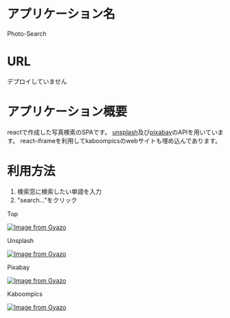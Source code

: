 # アプリケーション名

Photo-Search

# URL

デプロイしていません

# アプリケーション概要

reactで作成した写真検索のSPAです。
[unsplash](https://unsplash.com/)及び[pixabay](https://pixabay.com/ja/)のAPIを用いています。
react-iframeを利用してkaboompicsのwebサイトも埋め込んであります。

# 利用方法
1. 検索窓に検索したい単語を入力
2. "search..."をクリック

Top

[![Image from Gyazo](https://i.gyazo.com/02ab3da3f85e24358ddb5a8d40d65218.png)](https://gyazo.com/02ab3da3f85e24358ddb5a8d40d65218)

Unsplash

[![Image from Gyazo](https://i.gyazo.com/dcb92abe73e6525fde19e8346a409c91.png)](https://gyazo.com/dcb92abe73e6525fde19e8346a409c91)

Pixabay

[![Image from Gyazo](https://i.gyazo.com/64a62f5f470a41f1f64e7b04a2b0e37d.png)](https://gyazo.com/64a62f5f470a41f1f64e7b04a2b0e37d)

Kaboompics

[![Image from Gyazo](https://i.gyazo.com/e932d3e6a338044ace7ad9c0a8adf123.png)](https://gyazo.com/e932d3e6a338044ace7ad9c0a8adf123)